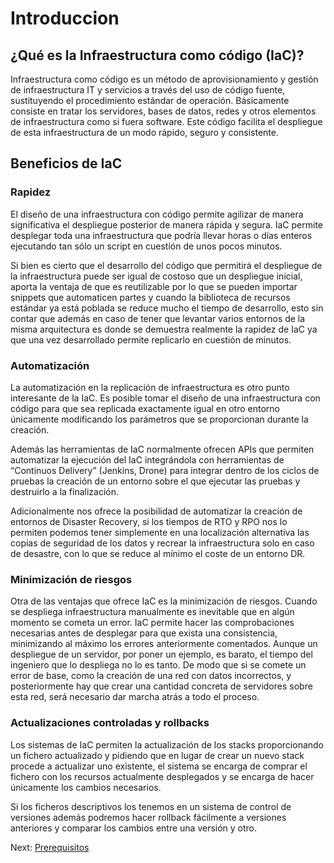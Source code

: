 # Introduccion

## ¿Qué es la Infraestructura como código (IaC)?

Infraestructura como código es un método de aprovisionamiento y gestión de infraestructura IT y servicios a través del uso de código fuente, sustituyendo el procedimiento estándar de operación. Básicamente consiste en tratar los servidores, bases de datos, redes y otros elementos de infraestructura como si fuera software. Este código facilita el despliegue de esta infraestructura de un modo rápido, seguro y consistente.

## Beneficios de IaC

### Rapidez
El diseño de una infraestructura con código permite agilizar de manera significativa el despliegue posterior de manera rápida y segura. IaC permite desplegar toda una infraestructura que podría llevar horas o días enteros ejecutando tan sólo un script en cuestión de unos pocos minutos.

Si bien es cierto que el desarrollo del código que permitirá el despliegue de la infraestructura puede ser igual de costoso que un despliegue inicial, aporta la ventaja de que es reutilizable por lo que se pueden importar snippets que automaticen partes y cuando la biblioteca de recursos estándar ya está poblada se reduce mucho el tiempo de desarrollo, esto sin contar que además en caso de tener que levantar varios entornos de la misma arquitectura es donde se demuestra realmente la rapidez de IaC ya que una vez desarrollado permite replicarlo en cuestión de minutos.

### Automatización
La automatización en la replicación de infraestructura es otro punto interesante de la IaC. Es posible tomar el diseño de una infraestructura con código para que sea replicada exactamente igual en otro entorno únicamente modificando los parámetros que se proporcionan durante la creación.

Además las herramientas de IaC normalmente ofrecen APIs que permiten automatizar la ejecución del IaC integrándola con herramientas de “Continuos Delivery” (Jenkins, Drone) para integrar dentro de los ciclos de pruebas la creación de un entorno sobre el que ejecutar las pruebas y destruirlo a la finalización.

Adicionalmente nos ofrece la posibilidad de automatizar la creación de entornos de Disaster Recovery, si los tiempos de RTO y RPO nos lo permiten podemos tener simplemente en una localización alternativa las copias de seguridad de los datos y recrear la infraestructura solo en caso de desastre, con lo que se reduce al mínimo el coste de un entorno DR.

### Minimización de riesgos
Otra de las ventajas que ofrece IaC es la minimización de riesgos. Cuando se despliega infraestructura manualmente es inevitable que en algún momento se cometa un error. IaC permite hacer las comprobaciones necesarias antes de desplegar para que exista una consistencia, minimizando al máximo los errores anteriormente comentados. Aunque un despliegue de un servidor, por poner un ejemplo, es barato, el tiempo del ingeniero que lo despliega no lo es tanto. De modo que si se comete un error de base, como la creación de una red con datos incorrectos, y posteriormente hay que crear una cantidad concreta de servidores sobre esta red, será necesario dar marcha atrás a todo el proceso.

### Actualizaciones controladas y rollbacks
Los sistemas de IaC permiten la actualización de los stacks proporcionando un fichero actualizado y pidiendo que en lugar de crear un  nuevo stack procede a actualizar uno existente, el sistema se encarga de comprar el fichero con los recursos actualmente desplegados y se encarga de hacer únicamente los cambios necesarios.

Si los ficheros descriptivos los tenemos en un sistema de control de versiones además podremos hacer rollback fácilmente a versiones anteriores y comparar los cambios entre una versión y otro.


Next: [Prerequisitos](01-prerequisitos.md)
